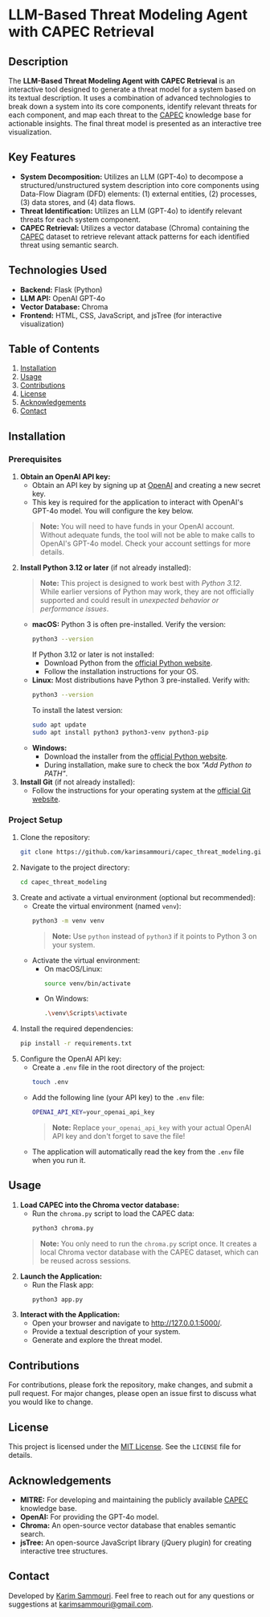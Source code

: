 # LLM-Based Threat Modeling Agent with CAPEC Retrieval

## Description
The **LLM-Based Threat Modeling Agent with CAPEC Retrieval** is an interactive tool designed to generate a threat model for a system based on its textual description. It uses a combination of advanced technologies to break down a system into its core components, identify relevant threats for each component, and map each threat to the [CAPEC](https://capec.mitre.org) knowledge base for actionable insights. The final threat model is presented as an interactive tree visualization.

## Key Features
- **System Decomposition:** Utilizes an LLM (GPT-4o) to decompose a structured/unstructured system description into core components using Data-Flow Diagram (DFD) elements: (1) external entities, (2) processes, (3) data stores, and (4) data flows.
- **Threat Identification:** Utilizes an LLM (GPT-4o) to identify relevant threats for each system component.
- **CAPEC Retrieval:** Utilizes a vector database (Chroma) containing the [CAPEC](https://capec.mitre.org) dataset to retrieve relevant attack patterns for each identified threat using semantic search.

## Technologies Used
- **Backend:** Flask (Python)
- **LLM API:** OpenAI GPT-4o
- **Vector Database:** Chroma
- **Frontend:** HTML, CSS, JavaScript, and jsTree (for interactive visualization)

## Table of Contents
1. [Installation](#Installation)
2. [Usage](#Usage)
3. [Contributions](#Contributions)
4. [License](#License)
5. [Acknowledgements](#Acknowledgements)
6. [Contact](#Contact)

## Installation

### Prerequisites
1. **Obtain an OpenAI API key:**
    - Obtain an API key by signing up at [OpenAI](https://platform.openai.com/docs/overview) and creating a new secret key.
    - This key is required for the application to interact with OpenAI's GPT-4o model. You will configure the key below.
    > **Note:** You will need to have funds in your OpenAI account. Without adequate funds, the tool will not be able to make calls to OpenAI's GPT-4o model. Check your account settings for more details.
2. **Install Python 3.12 or later** (if not already installed):
    > **Note:** This project is designed to work best with *Python 3.12*. While earlier versions of Python may work, they are not officially supported and could result in *unexpected behavior or performance issues*.
    - **macOS:** Python 3 is often pre-installed. Verify the version:
        ```bash
        python3 --version
        ```
        If Python 3.12 or later is not installed:
        - Download Python from the [official Python website](https://www.python.org/downloads/).
        - Follow the installation instructions for your OS.
    - **Linux:** Most distributions have Python 3 pre-installed. Verify with:
        ```bash
        python3 --version
        ```
        To install the latest version:
        ```bash
        sudo apt update
        sudo apt install python3 python3-venv python3-pip
        ```
    - **Windows:**
        - Download the installer from the [official Python website](https://www.python.org/downloads/).
        - During installation, make sure to check the box *"Add Python to PATH"*.
3. **Install Git** (if not already installed):
    - Follow the instructions for your operating system at the [official Git website](https://git-scm.com/).

### Project Setup
1. Clone the repository:
    ```bash
    git clone https://github.com/karimsammouri/capec_threat_modeling.git
    ```
2. Navigate to the project directory:
    ```bash
    cd capec_threat_modeling
    ```
3. Create and activate a virtual environment (optional but recommended):
    - Create the virtual environment (named `venv`):
        ```bash
        python3 -m venv venv
        ```
        > **Note:** Use `python` instead of `python3` if it points to Python 3 on your system.
    - Activate the virtual environment:
        - On macOS/Linux:
            ```bash
            source venv/bin/activate
            ```
        - On Windows:
            ```bash
            .\venv\Scripts\activate
            ```
4. Install the required dependencies:
    ```bash
    pip install -r requirements.txt
    ```
5. Configure the OpenAI API key:
    - Create a `.env` file in the root directory of the project:
        ```bash
        touch .env
        ```
    - Add the following line (your API key) to the `.env` file:
        ```bash
        OPENAI_API_KEY=your_openai_api_key
        ```
        > **Note:** Replace `your_openai_api_key` with your actual OpenAI API key and don't forget to save the file!
    - The application will automatically read the key from the `.env` file when you run it.

## Usage
1. **Load CAPEC into the Chroma vector database:**
    - Run the `chroma.py` script to load the CAPEC data:
        ```bash
        python3 chroma.py
        ```
    > **Note:** You only need to run the `chroma.py` script once. It creates a local Chroma vector database with the CAPEC dataset, which can be reused across sessions.
2. **Launch the Application:**
    - Run the Flask app:
        ```bash
        python3 app.py
        ```
3. **Interact with the Application:**
    - Open your browser and navigate to http://127.0.0.1:5000/.
    - Provide a textual description of your system.
    - Generate and explore the threat model.

## Contributions
For contributions, please fork the repository, make changes, and submit a pull request. For major changes, please open an issue first to discuss what you would like to change.

## License
This project is licensed under the [MIT License](LICENSE). See the `LICENSE` file for details.

## Acknowledgements
- **MITRE:** For developing and maintaining the publicly available [CAPEC](https://capec.mitre.org/) knowledge base.
- **OpenAI:** For providing the GPT-4o model.
- **Chroma:** An open-source vector database that enables semantic search.
- **jsTree:** An open-source JavaScript library (jQuery plugin) for creating interactive tree structures.

## Contact
Developed by [Karim Sammouri](https://github.com/karimsammouri). Feel free to reach out for any questions or suggestions at karimsammouri@gmail.com.